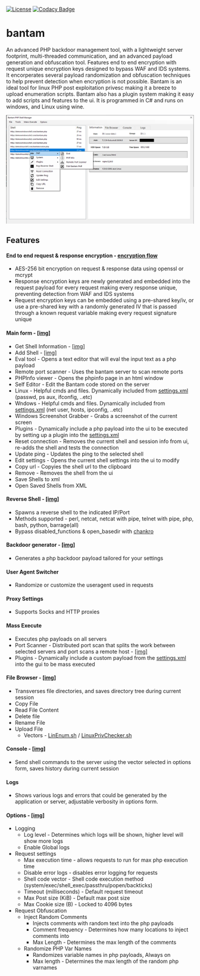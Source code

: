 [![License](http://img.shields.io/badge/license-MIT-green.svg)](LICENSE)
[![Codacy Badge](https://api.codacy.com/project/badge/Grade/cc36189ec3a047a1b8b1ccbff7438726)](https://www.codacy.com?utm_source=github.com&amp;utm_medium=referral&amp;utm_content=gellin/bantam&amp;utm_campaign=Badge_Grade)

# bantam
An advanced PHP backdoor management tool, with a lightweight server footprint, multi-threaded communication, and an advanced payload generation and obfuscation tool. Features end to end encryption with request unique encryption keys designed to bypass WAF and IDS systems. It encorperates several 
payload randomization and obfuscation techniques to help prevent detection when encryption is not possible. Bantam is an ideal tool for linux PHP post exploitation privesc making it a breeze to upload enumeration scripts. Bantam also has a plugin system making it easy to add scripts and features to the ui. 
It is programmed in C# and runs on windows, and Linux using wine.

![](documentation/forms/main.png)

## Features
#### End to end request & response encryption - [encryption flow](documentation/encryption.png)
- AES-256 bit encryption on request & response data using openssl or mcrypt
- Response encryption keys are newly generated and embedded into the request payload for every request making every response unique, preventing detection from WAF and IDS systems
- Request encryption keys can be embedded using a pre-shared key/iv, or use a pre-shared key with a randomly generated IV that is passed through a known request variable making every request signature unique
#### Main form - [[img]](documentation/forms/main.png)

- Get Shell Information - [[img]](documentation/forms/main.png)
- Add Shell - [[img]](documentation/forms/add_shell.png)
- Eval tool - Opens a text editor that will eval the input text as a php payload
- Remote port scanner - Uses the bantam server to scan remote ports
- PHPInfo viewer - Opens the phpinfo page in an html window
- Self Editor - Edit the Bantam code stored on the server
- Linux - Helpful cmds and files. Dynamically included from [settings.xml](bantam/settings/settings.xml) (passwd, ps aux, ifconfig, ..etc) 
- Wndows - Helpful cmds and files. Dynamically included from [settings.xml](bantam/settings/settings.xml) (net user, hosts, ipconfig, ..etc)
- Windows Screenshot Grabber - Grabs a screenshot of the current screen
- Plugins - Dynamically include a php payload into the ui to be executed by setting up a plugin into the [settings.xml](bantam/settings/settings.xml)
- Reset connection - Removes the current shell and session info from ui, re-adds the shell and tests the connection
- Update ping - Updates the ping to the selected shell
- Edit settings - Opens the current shell settings into the ui to modify
- Copy url - Copyies the shell url to the clipboard
- Remove - Removes the shell from the ui
- Save Shells to xml
- Open Saved Shells from XML
#### Reverse Shell - [[img]](documentation/forms/reverse_shell.png)
- Spawns a reverse shell to the indicated IP/Port
- Methods supported - perl, netcat, netcat with pipe, telnet with pipe, php, bash, python, barrage(all)
- Bypass disabled_functions & open_basedir with [chankro](https://github.com/TarlogicSecurity/Chankro/)
#### Backdoor generator - [[img]](documentation/forms/backdoor_gen.png)
- Generates a php backdoor payload tailored for your settings
#### User Agent Switcher 
- Randomize or customize the useragent used in requests
#### Proxy Settings 
- Supports Socks and HTTP proxies
#### Mass Execute 
- Executes php payloads on all servers
- Port Scanner - Distributed port scan that splits the work between selected servers and port scans a remote host - [[img]](documentation/forms/port_scanner.png)
- Plugins - Dynamically include a custom payload from the [settings.xml](bantam/settings/settings.xml) into the gui to be mass executed
#### File Browser - [[img]](documentation/forms/filebrowser.png)
- Transverses file directories, and saves directory tree during current session
- Copy File
- Read File Content
- Delete file
- Rename File
- Upload File
  - Vectors - [LinEnum.sh](https://github.com/rebootuser/LinEnum/blob/master/LinEnum.sh) / [LinuxPrivChecker.sh](https://github.com/sleventyeleven/linuxprivchecker/blob/master/linuxprivchecker.py)
#### Console - [[img]](documentation/forms/console.png)
- Send shell commands to the server using the vector selected in options form, saves history during current session
#### Logs 
- Shows various logs and errors that could be generated by the application or server, adjustable verbosity in options form.
#### Options - [[img]](documentation/forms/options.png)
- Logging 
  - Log level - Determines which logs will be shown, higher level will show more logs
  - Enable Global logs
- Request settings
  - Max execution time - allows requests to run for max php execution time
  - Disable error logs - disables error logging for requests
  - Shell code vector - Shell code execution method (system/exec/shell_exec/passthru/popen/backticks)
  - Timeout (milliseconds) - Default request timeout
  - Max Post size (KiB) - Default max post size
  - Max Cookie size (B) - Locked to 4096 bytes
- Request Obfuscation
  - Inject Random Comments
    - Injects comments with random text into the php payloads
    - Comment frequency - Determines how many locations to inject comments into
    - Max Length - Determines the max length of the comments
  - Randomize PHP Var Names
    - Randomizes variable names in php payloads, Always on
    - Max length - Determines the max length of the random php varnames